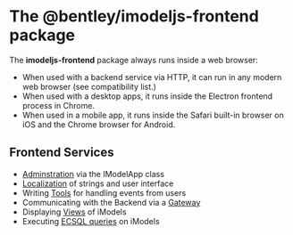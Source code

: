 # The @bentley/imodeljs-frontend package

The **imodeljs-frontend** package always runs inside a web browser:

* When used with a backend service via HTTP, it can run in any modern web browser (see compatibility list.)
* When used with a desktop apps, it runs inside the Electron frontend process in Chrome.
* When used in a mobile app, it runs inside the Safari built-in browser on iOS and the Chrome browser for Android.

## Frontend Services

* [Adminstration](./IModelApp) via the IModelApp class
* [Localization](./Localization) of strings and user interface
* Writing [Tools](./Tools.md) for handling events from users
* Communicating with the Backend via a [Gateway](./Gateway)
* Displaying [Views](./Views) of iModels
* Executing [ECSQL queries](./ExecutingECSQL) on iModels

<!-- TODO - add browser compatibility list -->
